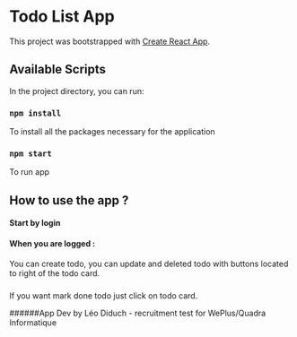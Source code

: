 # Todo List App

This project was bootstrapped with [Create React App](https://github.com/facebook/create-react-app).

## Available Scripts

In the project directory, you can run:

### `npm install`
To install all the packages necessary for the application

### `npm start`
To run app


## How to use the app ?

#### Start by login

#### When you are logged :
You can create todo, you can update and deleted todo with buttons located to right of the todo card.
#####
If you want mark done todo just click on todo card.


######App Dev by Léo Diduch - recruitment test for WePlus/Quadra Informatique